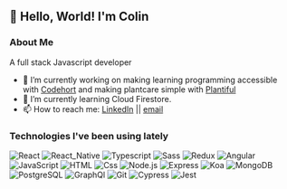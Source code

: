## 👋 Hello, World! I'm Colin

### About Me
A full stack Javascript developer


- 🔭 I’m currently working on making learning programming accessible with [Codehort](https://codehort-client.herokuapp.com/) and making plantcare simple with [Plantiful](https://github.com/cjb0s/plantiful)
- 🌱 I’m currently learning Cloud Firestore.
- 📫 How to reach me: [LinkedIn](https://www.linkedin.com/in/colin-bellamy-473226187/) || [email](mailto:colin.j.bellamy@gmail.com)

### Technologies I've been using lately

<div>
  <img alt="React" src="https://img.shields.io/badge/React-61DAFB?logo=react&logoColor=white&style=for-the-badge" />
  <img alt="React_Native" src="https://img.shields.io/badge/React_Native-20232A?logo=react&logoColor=61DAFB&style=for-the-badge" />
  <img alt="Typescript" src="https://img.shields.io/badge/Typescript-3178C6?logo=typescript&logoColor=white&style=for-the-badge" />
  <img alt="Sass" src="https://img.shields.io/badge/Sass-CC6699?logo=sass&logoColor=white&style=for-the-badge" />
  <img alt="Redux" src="https://img.shields.io/badge/redux-764ABC?logo=redux&logoColor=white&style=for-the-badge" />
  <img alt="Angular" src="https://img.shields.io/badge/Angular-DD0031?logo=angular&logoColor=white&style=for-the-badge" />  
  <img alt="JavaScript" src="https://img.shields.io/badge/JavaScript-F7DF1E?logo=javascript&logoColor=white&style=for-the-badge" />
  <img alt="HTML" src="https://img.shields.io/badge/HTML-E34F26?logo=html5&logoColor=white&style=for-the-badge" />
  <img alt="Css" src="https://img.shields.io/badge/CSS-1572B6?logo=css3&logoColor=white&style=for-the-badge" />
  <img alt="Node.js" src="https://img.shields.io/badge/nodejs-339933?logo=node.js&logoColor=white&style=for-the-badge" />
  <img alt="Express" src="https://img.shields.io/badge/express-000000?logo=express&logoColor=white&style=for-the-badge" />
  <img alt="Koa" src="https://img.shields.io/badge/koa-33333d?logo=kaggle&logoColor=white&style=for-the-badge" />
  <img alt="MongoDB" src="https://img.shields.io/badge/mongoDb-339933?logo=mongoDB&logoColor=white&style=for-the-badge" />
  <img alt="PostgreSQL" src="https://img.shields.io/badge/postgresql-336791?logo=postgresql&logoColor=white&style=for-the-badge" />
  <img alt="GraphQl" src="https://img.shields.io/badge/GraphQL-E10098?logo=graphql&logoColor=white&style=for-the-badge" />
  <img alt="Git" src="https://img.shields.io/badge/git-F05032?logo=git&logoColor=white&style=for-the-badge" />
  <img alt="Cypress" src="https://img.shields.io/badge/cypress-17202C?logo=cypress&logoColor=white&style=for-the-badge" />
  <img alt="Jest" src="https://img.shields.io/badge/jest-C21325?logo=jest&logoColor=white&style=for-the-badge" />
</div>


